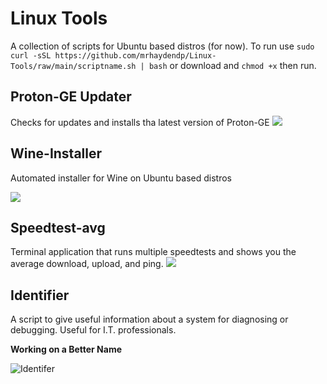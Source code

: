 # Linux Tools
A collection of scripts for Ubuntu based distros (for now). To run use `sudo curl -sSL https://github.com/mrhaydendp/Linux-Tools/raw/main/scriptname.sh | bash` or download and `chmod +x` then run.

## Proton-GE Updater
Checks for updates and installs tha latest version of Proton-GE
![](https://raw.githubusercontent.com/mrhaydendp/mrhaydendp.github.io/main/assets/images/Proton-GE-Updater.png)

## Wine-Installer
Automated installer for Wine on Ubuntu based distros

![](https://raw.githubusercontent.com/mrhaydendp/mrhaydendp.github.io/main/assets/images/Wine-Installer.png)

## Speedtest-avg
Terminal application that runs multiple speedtests and shows you the average download, upload, and ping.
![](https://raw.githubusercontent.com/mrhaydendp/mrhaydendp.github.io/main/assets/images/Speedtest-avg.png)

## Identifier
A script to give useful information about a system for diagnosing or debugging. Useful for I.T. professionals.

**Working on a Better Name**

![Identifer](https://raw.githubusercontent.com/mrhaydendp/mrhaydendp.github.io/main/assets/images/Identifier.png)
